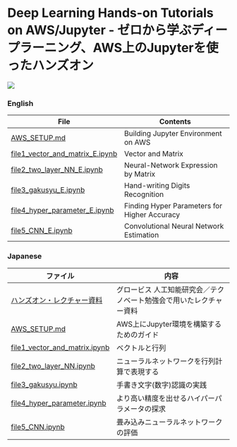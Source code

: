 # Deep Learning Hands-on Tutorials on AWS/Jupyter - ゼロから学ぶディープラーニング、AWS上のJupyterを使ったハンズオン

[![](https://scontent.fngo1-1.fna.fbcdn.net/v/t1.0-9/22815614_1724789167594612_2013643824872588581_n.jpg?oh=a614d605819f5cac67d290c417f2a8d8&oe=5B155FFA)](https://github.com/yoshihiroo/programming-workshop/tree/master/deep_learning_jupyter)

### English

| File | Contents |
----|----
| [AWS_SETUP.md](https://github.com/yoshihiroo/programming-workshop/blob/master/deep_learning_jupyter/AWS_SETUP_E.md) | Building Jupyter Environment on AWS |
| [file1_vector_and_matrix_E.ipynb](https://github.com/yoshihiroo/programming-workshop/blob/master/deep_learning_jupyter/file1_vector_and_matrix_E.ipynb) | Vector and Matrix |
| [file2_two_layer_NN_E.ipynb](https://github.com/yoshihiroo/programming-workshop/blob/master/deep_learning_jupyter/file2_two_layer_NN_E.ipynb) | Neural-Network Expression by Matrix |
| [file3_gakusyu_E.ipynb](https://github.com/yoshihiroo/programming-workshop/blob/master/deep_learning_jupyter/file3_gakusyu_E.ipynb) | Hand-writing Digits Recognition |
| [file4_hyper_parameter_E.ipynb](https://github.com/yoshihiroo/programming-workshop/blob/master/deep_learning_jupyter/file4_hyper_parameter_E.ipynb) | Finding Hyper Parameters for Higher Accuracy |
| [file5_CNN_E.ipynb](https://github.com/yoshihiroo/programming-workshop/blob/master/deep_learning_jupyter/file5_CNN_E.ipynb) | Convolutional Neural Network Estimation |

### Japanese
| ファイル | 内容 |
----|----
| [ハンズオン・レクチャー資料](https://www.slideshare.net/YoshihiroOchi/ss-85592219) | グロービス 人工知能研究会／テクノベート勉強会で用いたレクチャー資料 |
| [AWS_SETUP.md](https://github.com/yoshihiroo/programming-workshop/blob/master/deep_learning_jupyter/AWS_SETUP.md) | AWS上にJupyter環境を構築するためのガイド |
| [file1_vector_and_matrix.ipynb](https://github.com/yoshihiroo/programming-workshop/blob/master/deep_learning_jupyter/file1_vector_and_matrix.ipynb) | ベクトルと行列 |
| [file2_two_layer_NN.ipynb](https://github.com/yoshihiroo/programming-workshop/blob/master/deep_learning_jupyter/file2_two_layer_NN.ipynb) | ニューラルネットワークを行列計算で表現する |
| [file3_gakusyu.ipynb](https://github.com/yoshihiroo/programming-workshop/blob/master/deep_learning_jupyter/file3_gakusyu.ipynb) | 手書き文字(数字)認識の実践 |
| [file4_hyper_parameter.ipynb](https://github.com/yoshihiroo/programming-workshop/blob/master/deep_learning_jupyter/file4_hyper_parameter.ipynb) | より高い精度を出せるハイパーパラメータの探求 |
| [file5_CNN.ipynb](https://github.com/yoshihiroo/programming-workshop/blob/master/deep_learning_jupyter/file5_CNN.ipynb) |  畳み込みニューラルネットワークの評価 |
